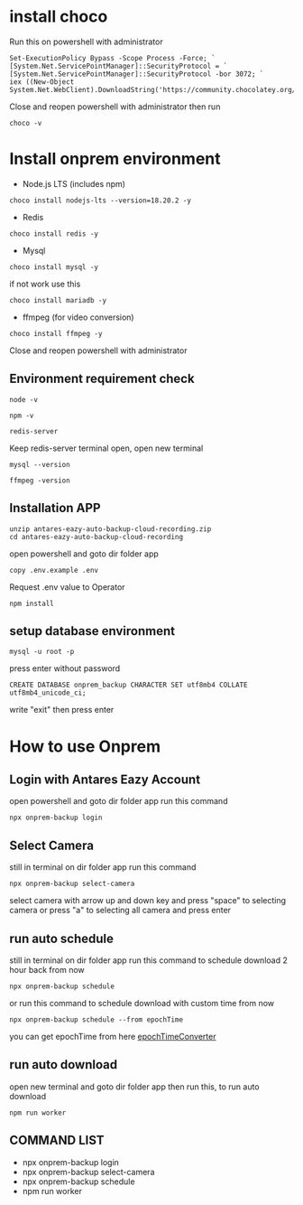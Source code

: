 # install choco

Run this on powershell with administrator

```
Set-ExecutionPolicy Bypass -Scope Process -Force; `
[System.Net.ServicePointManager]::SecurityProtocol = `
[System.Net.ServicePointManager]::SecurityProtocol -bor 3072; `
iex ((New-Object System.Net.WebClient).DownloadString('https://community.chocolatey.org/install.ps1'))
```

Close and reopen powershell with administrator
then run

```
choco -v
```


# Install onprem environment

- Node.js LTS (includes npm)
```
choco install nodejs-lts --version=18.20.2 -y
```
- Redis
```
choco install redis -y
```
- Mysql
```
choco install mysql -y
```
if not work use this
```
choco install mariadb -y
```
- ffmpeg (for video conversion)
```
choco install ffmpeg -y
```

Close and reopen powershell with administrator

## Environment requirement check
```
node -v
```
```
npm -v
```

```
redis-server
```
Keep redis-server terminal open, open new terminal
```
mysql --version
```
```
ffmpeg -version
```

## Installation APP
```
unzip antares-eazy-auto-backup-cloud-recording.zip
cd antares-eazy-auto-backup-cloud-recording
```
open powershell and goto dir folder app
```
copy .env.example .env
```
Request .env value to Operator
```
npm install
```

## setup database environment
```
mysql -u root -p
```

press enter without password

```
CREATE DATABASE onprem_backup CHARACTER SET utf8mb4 COLLATE utf8mb4_unicode_ci;
```

write "exit" then press enter


# How to use Onprem

## Login with Antares Eazy Account
open powershell and goto dir folder app
run this command
```
npx onprem-backup login
```

## Select Camera
still in terminal on dir folder app
run this command
```
npx onprem-backup select-camera
```
select camera with arrow up and down key
and press "space" to selecting camera or press "a" to selecting all camera
and press enter

## run auto schedule
still in terminal on dir folder app
run this command to schedule download 2 hour back from now
```
npx onprem-backup schedule
```
or
run this command to schedule download with custom time from now
```
npx onprem-backup schedule --from epochTime
```
you can get epochTime from here [epochTimeConverter](https://www.unixtimestamp.com/)<br/>

## run auto download
open new terminal and goto dir folder app
then run this, to run auto download
```
npm run worker
```


## COMMAND LIST

- npx onprem-backup login
- npx onprem-backup select-camera
- npx onprem-backup schedule
- npm run worker
